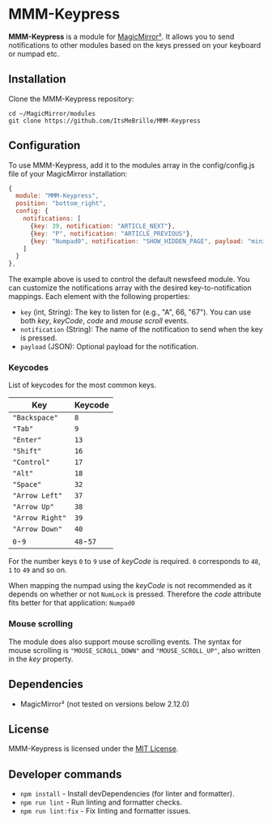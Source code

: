 # MMM-Keypress

**MMM-Keypress** is a module for [MagicMirror²](https://magicmirror.builders/). It allows you to send notifications to other modules based on the keys pressed on your keyboard or numpad etc.

## Installation

Clone the MMM-Keypress repository:

```shell
cd ~/MagicMirror/modules
git clone https://github.com/ItsMeBrille/MMM-Keypress
```

## Configuration

To use MMM-Keypress, add it to the modules array in the config/config.js file of your MagicMirror installation:

```js
{
  module: "MMM-Keypress",
  position: "bottom_right",
  config: {
    notifications: [
      {key: 39, notification: "ARTICLE_NEXT"},
      {key: "P", notification: "ARTICLE_PREVIOUS"},
      {key: "Numpad0", notification: "SHOW_HIDDEN_PAGE", payload: "minimal"}
    ]
  }
},
```

The example above is used to control the default newsfeed module. You can customize the notifications array with the desired key-to-notification mappings. Each element with the following properties:

- `key` (int, String): The key to listen for (e.g., "A", 66, "67"). You can use both _key_, _keyCode_, _code_ and _mouse scroll_ events.
- `notification` (String): The name of the notification to send when the key is pressed.
- `payload` (JSON): Optional payload for the notification.

### Keycodes

List of keycodes for the most common keys.

<!--prettier-ignore-start-->
| Key             | Keycode   |
|-----------------|-----------|
| `"Backspace"`   | `8`       |
| `"Tab"`         | `9`       |
| `"Enter"`       | `13`      |
| `"Shift"`       | `16`      |
| `"Control"`     | `17`      |
| `"Alt"`         | `18`      |
| `"Space"`       | `32`      |
| `"Arrow Left"`  | `37`      |
| `"Arrow Up"`    | `38`      |
| `"Arrow Right"` | `39`      |
| `"Arrow Down"`  | `40`      |
| `0`-`9`         | `48`-`57` |
<!--prettier-ignore-end-->

For the number keys `0` to `9` use of _keyCode_ is required. `0` corresponds to `48`, `1` to `49` and so on.

When mapping the numpad using the _keyCode_ is not recommended as it depends on whether or not `NumLock` is pressed. Therefore the _code_ attribute fits better for that application: `Numpad0`

### Mouse scrolling

The module does also support mouse scrolling events. The syntax for mouse scrolling is `"MOUSE_SCROLL_DOWN"` and `"MOUSE_SCROLL_UP"`, also written in the _key_ property.

## Dependencies

- MagicMirror² (not tested on versions below 2.12.0)

## License

MMM-Keypress is licensed under the [MIT License](LICENSE).

## Developer commands

- `npm install` - Install devDependencies (for linter and formatter).
- `npm run lint` - Run linting and formatter checks.
- `npm run lint:fix` - Fix linting and formatter issues.
